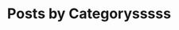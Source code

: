 ---
title: "Posts by Categorysssss"
layout: categories
permalink: /categories/
author_profile: true
---